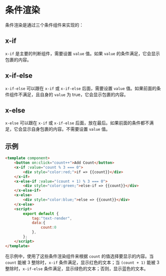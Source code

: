 # 条件渲染

条件渲染是通过三个条件组件来实现的：

## x-if

`x-if` 是主要的判断组件，需要设置 `value` 值。如果 `value` 的条件满足，它会显示包裹的内容。

## x-if-else

`x-if-else` 可以跟在 `x-if` 或 `x-if-else` 后面，需要设置 `value` 值。如果前面的条件组件不满足，且自身的 `value` 为 true，它会显示包裹的内容。

## x-else

`x-else` 可以跟在 `x-if` 或 `x-if-else` 后面，放在最后。如果前面的条件都不满足，它会显示自身包裹的内容。不需要设置 `value` 值。

## 示例

<comp-viewer comp-name="text-render">

```html
<template component>
    <button on:click="count++">Add Count</button>
    <x-if :value="count % 3 === 0">
        <div style="color:red;">if => {{count}}</div>
    </x-if>
    <x-else-if :value="(count + 1) % 3 === 0">
        <div style="color:green;">else-if => {{count}}</div>
    </x-else-if>
    <x-else>
        <div style="color:blue;">else => {{count}}</div>
    </x-else>
    <script>
        export default {
            tag:"text-render",
            data:{
                count:0
            },
        };
    </script>
</template>
```

</comp-viewer>

在示例中，使用了这些条件渲染组件来根据 `count` 的值选择要显示的内容。当 `count` 能被 3 整除时，`x-if` 条件满足，显示红色的文本；当 `(count + 1)` 能被 3 整除时，`x-if-else` 条件满足，显示绿色的文本；否则，显示蓝色的文本。

